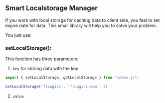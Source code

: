## Smart Localstorage Manager 

If you work with local storage for caching data to client side, you feel to set expire date for data. 
This small library will help you to solve your problem. 

You just use:

### setLocalStorage():
This function has three parameters:
1. ```key``` for storing data with the key
```javascript
import { setLocalStorage, getLocalStorage } from "index.js";

setLocalStorage('flowgiri', 'flowgiri.com', 5)
```

2. ```value```

